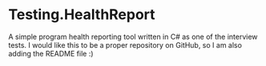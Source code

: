 # Testing.HealthReport
A simple program health reporting tool written in C# as one of the interview tests.
I would like this to be a proper repository on GitHub, so I am also adding the README file :)
